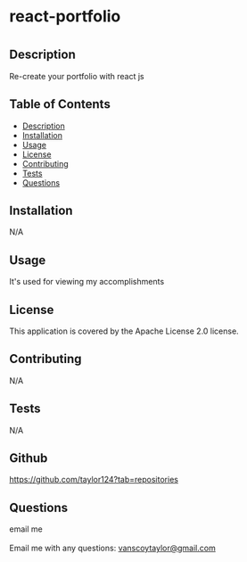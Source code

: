 
  <h1>react-portfolio <h1>

  ## <h2>Description</h2>
  Re-create your portfolio with react js

  ## Table of Contents
  - [Description](#description)
  - [Installation](#installation)
  - [Usage](#usage)
  - [License](#license)
  - [Contributing](#contributing)
  - [Tests](#tests)
  - [Questions](#questions)

  ## Installation
  N/A

  ## Usage
  It's used for viewing my accomplishments

  ## License
  This application is covered by the Apache License 2.0 license.

  ## Contributing
  N/A

  ## Tests
  N/A
  
  ## Github
  https://github.com/taylor124?tab=repositories

  ## <h2 >Questions</h2>
  email me<br />
  <br />
  Email me with any questions: vanscoytaylor@gmail.com<br /><br />
  
